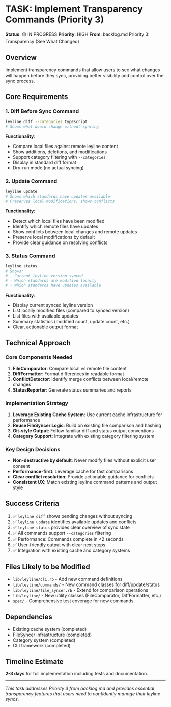 # TASK: Implement Transparency Commands (Priority 3)

**Status**: 🟡 IN PROGRESS
**Priority**: HIGH
**From**: backlog.md Priority 3: Transparency (See What Changed)

## Overview

Implement transparency commands that allow users to see what changes will happen before they sync, providing better visibility and control over the sync process.

## Core Requirements

### 1. Diff Before Sync Command
```bash
leyline diff --categories typescript
# Shows what would change without syncing
```

**Functionality**:
- Compare local files against remote leyline content
- Show additions, deletions, and modifications
- Support category filtering with `--categories`
- Display in standard diff format
- Dry-run mode (no actual syncing)

### 2. Update Command
```bash
leyline update
# Shows which standards have updates available
# Preserves local modifications, shows conflicts
```

**Functionality**:
- Detect which local files have been modified
- Identify which remote files have updates
- Show conflicts between local changes and remote updates
- Preserve local modifications by default
- Provide clear guidance on resolving conflicts

### 3. Status Command
```bash
leyline status
# Shows:
# - Current leyline version synced
# - Which standards are modified locally
# - Which standards have updates available
```

**Functionality**:
- Display current synced leyline version
- List locally modified files (compared to synced version)
- List files with available updates
- Summary statistics (modified count, update count, etc.)
- Clear, actionable output format

## Technical Approach

### Core Components Needed

1. **FileComparator**: Compare local vs remote file content
2. **DiffFormatter**: Format differences in readable format
3. **ConflictDetector**: Identify merge conflicts between local/remote changes
4. **StatusReporter**: Generate status summaries and reports

### Implementation Strategy

1. **Leverage Existing Cache System**: Use current cache infrastructure for performance
2. **Reuse FileSyncer Logic**: Build on existing file comparison and hashing
3. **Git-style Output**: Follow familiar diff and status output conventions
4. **Category Support**: Integrate with existing category filtering system

### Key Design Decisions

- **Non-destructive by default**: Never modify files without explicit user consent
- **Performance-first**: Leverage cache for fast comparisons
- **Clear conflict resolution**: Provide actionable guidance for conflicts
- **Consistent UX**: Match existing leyline command patterns and output style

## Success Criteria

1. ✅ `leyline diff` shows pending changes without syncing
2. ✅ `leyline update` identifies available updates and conflicts
3. ✅ `leyline status` provides clear overview of sync state
4. ✅ All commands support `--categories` filtering
5. ✅ Performance: Commands complete in <2 seconds
6. ✅ User-friendly output with clear next steps
7. ✅ Integration with existing cache and category systems

## Files Likely to be Modified

- `lib/leyline/cli.rb` - Add new command definitions
- `lib/leyline/commands/` - New command classes for diff/update/status
- `lib/leyline/file_syncer.rb` - Extend for comparison operations
- `lib/leyline/` - New utility classes (FileComparator, DiffFormatter, etc.)
- `spec/` - Comprehensive test coverage for new commands

## Dependencies

- Existing cache system (completed)
- FileSyncer infrastructure (completed)
- Category system (completed)
- CLI framework (completed)

## Timeline Estimate

**2-3 days** for full implementation including tests and documentation.

---

*This task addresses Priority 3 from backlog.md and provides essential transparency features that users need to confidently manage their leyline syncs.*
